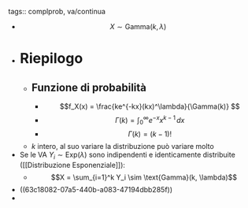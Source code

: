 tags:: complprob, va/continua

- $$X \sim \text{Gamma}(k, \lambda)$$
- # Riepilogo
	- ## Funzione di probabilità
		- $$f_X(x) = 
		  \frac{ke^{-kx}(kx)^\lambda}{\Gamma(k)}
		  $$
		- $$\Gamma(k) = \int_0^\infty e^{-x} x^{k-1} \, dx$$
		- $$\Gamma(k) = (k-1)!$$
	- $k$  intero, al suo variare la distribuzione può variare molto
- Se le VA $Y_i \sim \text{Exp}(\lambda)$ sono indipendenti e identicamente distribuite ([[Distribuzione Esponenziale]]):
	- $$X = \sum_{i=1}^k Y_i \sim \text{Gamma}(k, \lambda)$$
- ((63c18082-07a5-440b-a083-47194dbb285f))
-
